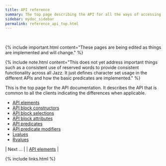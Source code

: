 ```yaml
---
title: API reference
summary: The top page describing the API for all the ways of accessing Jazz blocks (Bebop, Http, R and Python).
sidebar: mydoc_sidebar
permalink: reference_api_top.html
---
```


<br/>

{% include important.html content="These pages are being edited as things are implemented and will change." %}

{% include note.html content="This does not yet address important things such as a consistent use of reserved words to provide consistent
functionality across all Jazz. It just defines character set usage in the different APIs and how the basic predicates are implemented." %}

This is the top page for the API documentation. It describes the API that is common to all the clients indicating the differences when
applicable.

 * [API elements](reference_api_elements.html)
 * [API block constructors](reference_api_block_constructors.html)
 * [API block selections](reference_api_block_selections.html)
 * [API block attributes](reference_api_block_attributes.html)
 * [API predicates](reference_api_predicates.html)
 * [API predicate modifiers](reference_api_predicate_modifiers.html)
 * [Lvalues](reference_api_lvalue.html)
 * [Rvalues](reference_api_rvalue.html)

| <span class="label label-info">Next ...</span> |
| [API elements](reference_api_elements.html) |

{% include links.html %}

